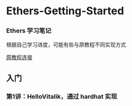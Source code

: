 # Ethers-Getting-Started

### Ethers 学习笔记
根据自己学习进度，可能有些与原教程不同实现方式

[原教程连接](https://github.com/WTFAcademy/WTF-Ethers)

## 入门
### 第1讲：HelloVitalik，通过 hardhat 实现
